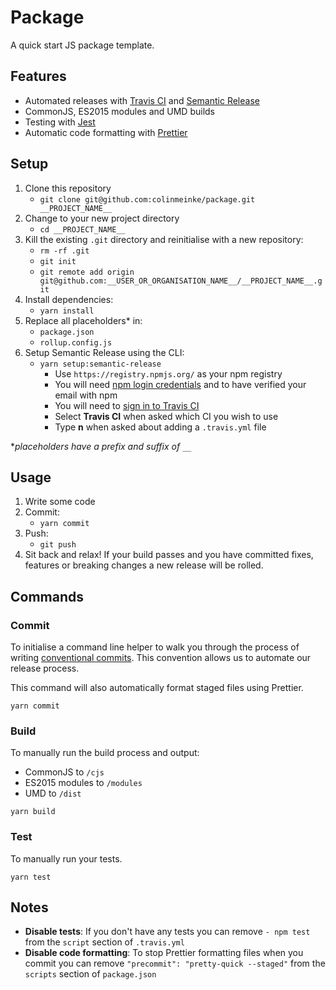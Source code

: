 # Package

A quick start JS package template.

## Features

* Automated releases with
  [Travis CI](https://travis-ci.org) and
  [Semantic Release](https://github.com/semantic-release/semantic-release)
* CommonJS, ES2015 modules and UMD builds
* Testing with [Jest](https://github.com/facebook/jest)
* Automatic code formatting with [Prettier](https://prettier.io)

## Setup

1. Clone this repository
   * `git clone git@github.com:colinmeinke/package.git __PROJECT_NAME__`
2. Change to your new project directory
   * `cd __PROJECT_NAME__`
3. Kill the existing `.git` directory and reinitialise with a new repository:
   * `rm -rf .git`
   * `git init`
   * `git remote add origin git@github.com:__USER_OR_ORGANISATION_NAME__/__PROJECT_NAME__.git`
4. Install dependencies:
   * `yarn install`
5. Replace all placeholders\* in:
   * `package.json`
   * `rollup.config.js`
6. Setup Semantic Release using the CLI:
   * `yarn setup:semantic-release`
     * Use `https://registry.npmjs.org/` as your npm registry
     * You will need [npm login credentials](https://www.npmjs.com/signup)
       and to have verified your email with npm
     * You will need to [sign in to Travis CI](https://travis-ci.org/signin)
     * Select **Travis CI** when asked which CI you wish to use
     * Type **n** when asked about adding a `.travis.yml` file

\*_placeholders have a prefix and suffix of `__`_

## Usage

1. Write some code
2. Commit:
   * `yarn commit`
3. Push:
   * `git push`
4. Sit back and relax! If your build passes and you have committed fixes, features or breaking changes a new release will be rolled.

## Commands

### Commit

To initialise a command line helper to walk you through the process of writing
[conventional commits](https://conventionalcommits.org). This convention allows
us to automate our release process.

This command will also automatically format staged files using Prettier.

```
yarn commit
```

### Build

To manually run the build process and output:

* CommonJS to `/cjs`
* ES2015 modules to `/modules`
* UMD to `/dist`

```
yarn build
```

### Test

To manually run your tests.

```
yarn test
```

## Notes

* **Disable tests**: If you don't have any tests you can remove `- npm test`
  from the `script` section of `.travis.yml`
* **Disable code formatting**: To stop Prettier formatting files when you commit
  you can remove `"precommit": "pretty-quick --staged"` from the `scripts`
  section of `package.json`
